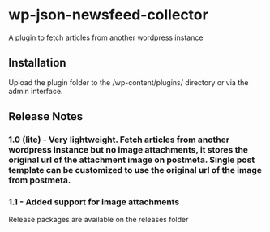 # wp-json-newsfeed-collector
A plugin to fetch articles from another wordpress instance

## Installation
Upload the plugin folder to the /wp-content/plugins/ directory or via the admin interface.

## Release Notes
### 1.0 (lite) - Very lightweight. Fetch articles from another wordpress instance but no image attachments, it stores the original url of the attachment image on postmeta. Single post template can be customized to use the original url of the image from postmeta.
### 1.1 - Added support for image attachments

Release packages are available on the releases folder
